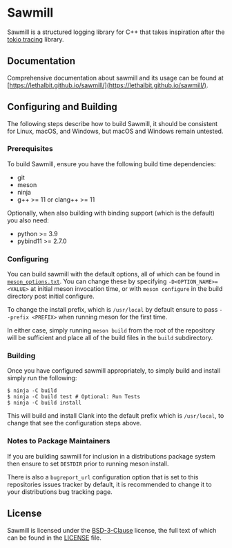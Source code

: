 # Sawmill

Sawmill is a structured logging library for C++ that takes inspiration after the [tokio tracing](https://tracing.rs/) library.


## Documentation

Comprehensive documentation about sawmill and its usage can be found at [https://lethalbit.github.io/sawmill/](https://lethalbit.github.io/sawmill/).


## Configuring and Building

The following steps describe how to build Sawmill, it should be consistent for Linux, macOS, and Windows, but macOS and Windows remain untested.


### Prerequisites

To build Sawmill, ensure you have the following build time dependencies:
 * git
 * meson
 * ninja
 * g++ >= 11 or clang++ >= 11

Optionally, when also building with binding support (which is the default) you also need:
 * python >= 3.9
 * pybind11 >= 2.7.0


### Configuring

You can build sawmill with the default options, all of which can be found in [`meson_options.txt`](meson_options.txt). You can change these by specifying `-D<OPTION_NAME>=<VALUE>` at initial meson invocation time, or with `meson configure` in the build directory post initial configure.

To change the install prefix, which is `/usr/local` by default ensure to pass `--prefix <PREFIX>` when running meson for the first time.

In either case, simply running `meson build` from the root of the repository will be sufficient and place all of the build files in the `build` subdirectory.

### Building

Once you have configured sawmill appropriately, to simply build and install simply run the following:

```
$ ninja -C build
$ ninja -C build test # Optional: Run Tests
$ ninja -C build install
```

This will build and install Clank into the default prefix which is `/usr/local`, to change that see the configuration steps above.

### Notes to Package Maintainers

If you are building sawmill for inclusion in a distributions package system then ensure to set `DESTDIR` prior to running meson install.

There is also a `bugreport_url` configuration option that is set to this repositories issues tracker by default, it is recommended to change it to your distributions bug tracking page.

## License

Sawmill is licensed under the [BSD-3-Clause](https://spdx.org/licenses/BSD-3-Clause.html) license, the full text of which can be found in the [LICENSE](./LICENSE) file.
